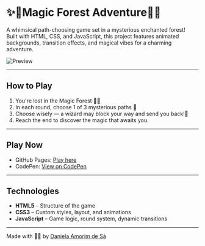 # ✨🌲Magic Forest Adventure🌲✨
 
A whimsical path-choosing game set in a mysterious enchanted forest!  
Built with HTML, CSS, and JavaScript, this project features animated backgrounds, transition effects, and magical vibes for a charming adventure.

![Preview](https://github.com/daniamorimdesa/MagicForestAdventure/blob/main/assets/start%20screen.gif)

---

## How to Play
1. You're lost in the Magic Forest 🌳✨
2. In each round, choose 1 of 3 mysterious paths 🐾
3. Choose wisely — a wizard may block your way and send you back!🧙
4. Reach the end to discover the magic that awaits you.

---

## Play Now
- GitHub Pages: [Play here](https://daniamorimdesa.github.io/MagicForestAdventure/)
- CodePen: [View on CodePen](https://codepen.io/daniamorimdesa/pen/XXXXXXX)

---

## Technologies
- **HTML5** – Structure of the game
- **CSS3** – Custom styles, layout, and animations
- **JavaScript** – Game logic, round system, dynamic transitions

---

Made with 🌙✨ by [Daniela Amorim de Sá](https://github.com/daniamorimdesa)

